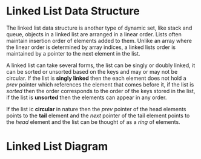 # Linked List Data Structure

The linked list data structure is another type of dynamic set, like stack and queue, objects in a linked list are arranged in a linear order. Lists often maintain insertion order of elements added to them. Unlike an array where the linear order is determined by array indices, a linked lists order is maintained by a pointer to the next element in the list.

A linked list can take several forms, the list can be singly or doubly linked, it can be sorted or unsorted based on the keys and may or may not be circular. If the list is **singly linked** then the each element does not hold a *prev* pointer which references the element that comes before it, if the list is *sorted* then the order corresponds to the order of the keys stored in the list, if the list is **unsorted** then the elements can appear in any order.

If the list ic **circular** in nature then the *prev* pointer of the head elements points to the **tail** element and the *next* pointer of the tail element points to the *head* element and the list can be thought of as a *ring* of elements.

# Linked List Diagram
